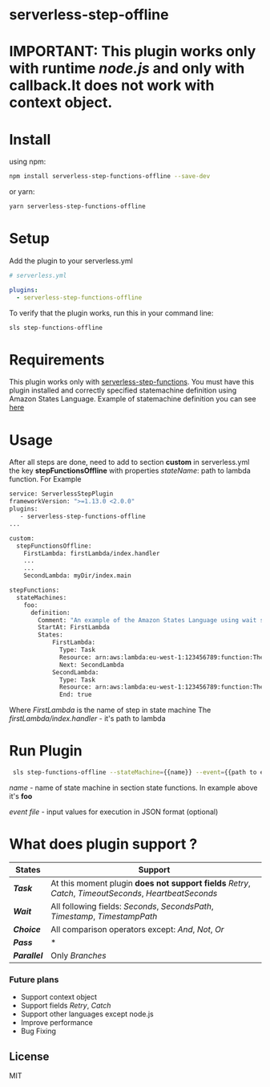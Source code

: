# serverless-step-offline

# IMPORTANT: This plugin works only with runtime *node.js* and only with callback.It does not work with context object.

# Install
using npm:
```bash
npm install serverless-step-functions-offline --save-dev
```
or yarn:
```bash
yarn serverless-step-functions-offline
```

# Setup
Add the plugin to your serverless.yml
```yaml
# serverless.yml

plugins:
  - serverless-step-functions-offline
```

To verify that the plugin works, run this in your command line:
```bash
sls step-functions-offline
```

# Requirements
This plugin works only with [serverless-step-functions](https://github.com/horike37/serverless-step-functions).
You must have this plugin installed and correctly specified statemachine definition using Amazon States Language.
Example of statemachine definition you can see [here](https://github.com/horike37/serverless-step-functions#setup)
# Usage
After all steps are done, need to add to section **custom** in serverless.yml the key **stepFunctionsOffline** with properties *stateName*: path to lambda function.
For Example
```sh
service: ServerlessStepPlugin
frameworkVersion: ">=1.13.0 <2.0.0"
plugins:
   - serverless-step-functions-offline
...

custom:
  stepFunctionsOffline:
    FirstLambda: firstLambda/index.handler
    ...
    ...
    SecondLambda: myDir/index.main

stepFunctions:
  stateMachines:
    foo:
      definition:
        Comment: "An example of the Amazon States Language using wait states"
        StartAt: FirstLambda
        States:
            FirstLambda:
              Type: Task
              Resource: arn:aws:lambda:eu-west-1:123456789:function:TheFirstLambda
              Next: SecondLambda
            SecondLambda:
              Type: Task
              Resource: arn:aws:lambda:eu-west-1:123456789:function:TheSecondLambda
              End: true
```
Where *FirstLambda* is the name of step in state machine
The *firstLambda/index.handler* - it's path to lambda

# Run Plugin
```sh
 sls step-functions-offline --stateMachine={{name}} --event={{path to event file}}
```
 *name* - name of state machine in section state functions. In example above it's **foo**
 
 *event file* - input values for execution in JSON format (optional)

# What does plugin support ?
| States | Support |
| ------ | ------ |
| ***Task*** | At this moment  plugin **does not support fields** *Retry*, *Catch*, *TimeoutSeconds*, *HeartbeatSeconds*
| ***Wait***  | All following fields: *Seconds*, *SecondsPath*, *Timestamp*, *TimestampPath* |
| ***Choice*** | All comparison operators except: *And*, *Not*, *Or*|
| ***Pass*** | * |
| ***Parallel*** |  Only *Branches*

### Future plans
 - Support context object
 - Support fields *Retry*, *Catch*
 - Support other languages except node.js
 - Improve performance
 - Bug Fixing


License
----

MIT


